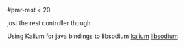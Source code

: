 #pmr-rest < 20

just the rest controller though 

Using Kalium for java bindings to libsodium
[kalium](https://github.com/abstractj/kalium)
[libsodium](https://github.com/jedisct1/libsodium)
